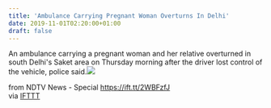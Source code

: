 ```yaml
---
title: 'Ambulance Carrying Pregnant Woman Overturns In Delhi'
date: 2019-11-01T02:20:00+01:00
draft: false
---
```


An ambulance carrying a pregnant woman and her relative overturned in south Delhi's Saket area on Thursday morning after the driver lost control of the vehicle, police said.![](http://feeds.feedburner.com/~r/NDTV-LatestNews/~4/ip1GhRRol0Y)  
  
from NDTV News - Special https://ift.tt/2WBFzfJ  
via [IFTTT](https://ifttt.com/?ref=da&site=blogger)